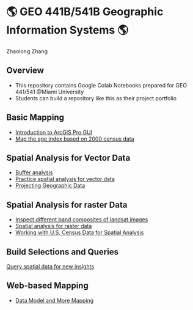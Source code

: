 # :earth_americas: GEO 441B/541B Geographic Information Systems :earth_americas:

Zhaolong Zhang

## Overview
- This repository contains Google Colab Notebooks prepared for GEO 441/541 @Miami University
- Students can build a repository like this as their project portfolio

## Basic Mapping

- [Introduction to ArcGIS Pro GUI](https://github.com/Yibandege/gis-project-portfolio-geo441-541b/blob/main/basic-mapping/first-arcgis-mapping.ipynb)
- [Map the age index based on 2000 census data](https://github.com/Yibandege/gis-project-portfolio-geo441-541b/blob/main/Build%20Selections%20and%20Queries/%E2%80%9Cweek_05_assignment_template_ipynb%E2%80%9D%E7%9A%84%E5%89%AF%E6%9C%AC.ipynb)

## Spatial Analysis for Vector Data

- [Buffer analysis](https://github.com/Yibandege/gis-project-portfolio-geo441-541b/blob/main/%E2%80%9CGEO441b_in_class_exercise_lat_lon_calc_ipynb%E2%80%9D%E7%9A%84%E5%89%AF%E6%9C%AC.ipynb)
- [Practice spatial analysis for vector data](https://github.com/Yibandege/gis-project-portfolio-geo441-541b/blob/main/spatial-analysis-vector-data/mapping-cholera-outbreaks-pumps-london.ipynb%E2%80%9D%E7%9A%84%E5%89%AF%E6%9C%AC.ipynb)
- [Projecting Geographic Data](https://github.com/Yibandege/gis-project-portfolio-geo441-541b/blob/main/%E2%80%9Cweek_03_assignment_template_ipynb%E2%80%9D%E7%9A%84%E5%89%AF%E6%9C%AC.ipynb)
  

## Spatial Analysis for raster Data

- [Inspect different band composites of landsat images](https://github.com/Yibandege/gis-project-portfolio-geo441-541b/blob/main/spatial-analysis-vector-data/mapping-cholera-outbreaks-pumps-london.ipynb%E2%80%9D%E7%9A%84%E5%89%AF%E6%9C%AC.ipynb)
- [Spatial analysis for raster data](https://github.com/Yibandege/gis-project-portfolio-geo441-541b/blob/main/%E2%80%9Cweek_09_assignment_template_ipynb%E2%80%9D%E7%9A%84%E5%89%AF%E6%9C%AC.ipynb)
- [Working with U.S. Census Data for Spatial Analysis](https://github.com/Yibandege/gis-project-portfolio-geo441-541b/blob/main/Copy_of_week_12_assignment_template.ipynb)
## Build Selections and Queries

[Query spatial data for new insights](https://github.com/Yibandege/gis-project-portfolio-geo441-541b/blob/main/Build%20Selections%20and%20Queries/%E2%80%9Cweek_05_assignment_template_ipynb%E2%80%9D%E7%9A%84%E5%89%AF%E6%9C%AC.ipynb)



## Web-based Mapping
- [Data Model and More Mapping](https://github.com/Yibandege/gis-project-portfolio-geo441-541b/blob/main/Build%20Selections%20and%20Queries/%E2%80%9Cweek_02_assignment_template_ipynb%E2%80%9D%E7%9A%84%E5%89%AF%E6%9C%AC.ipynb)
